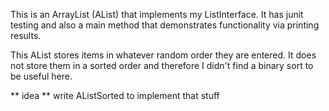 This is an ArrayList (AList) that implements my ListInterface.  It has junit testing and also a main
method that demonstrates functionality via printing results.

This AList stores items in whatever random order they are entered.  It does not store them in a sorted
order and therefore I didn't find a binary sort to be useful here.

** idea **
write AListSorted to implement that stuff
